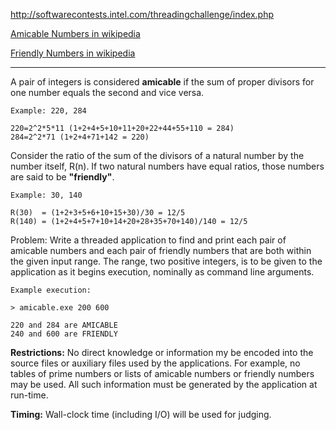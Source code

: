 http://softwarecontests.intel.com/threadingchallenge/index.php

[Amicable Numbers in wikipedia](http://en.wikipedia.org/wiki/Amicable_numbers)

[Friendly Numbers in wikipedia](http://en.wikipedia.org/wiki/Friendly_number)

---

A pair of integers is considered **amicable** if the sum of proper divisors for one number equals the second and vice versa.
```
Example: 220, 284

220=2^2*5*11 (1+2+4+5+10+11+20+22+44+55+110 = 284)
284=2^2*71 (1+2+4+71+142 = 220)
```
Consider the ratio of the sum of the divisors of a natural number by the number itself, R(n).  If two natural numbers have equal ratios, those numbers are said to be **"friendly"**.
```
Example: 30, 140

R(30)  = (1+2+3+5+6+10+15+30)/30 = 12/5
R(140) = (1+2+4+5+7+10+14+20+28+35+70+140)/140 = 12/5
```
Problem:  Write a threaded application to find and print each pair of amicable numbers and each pair of friendly numbers that are both within the given input range. The range, two positive integers, is to be given to the application as it begins execution, nominally as command line arguments.
```
Example execution:

> amicable.exe 200 600

220 and 284 are AMICABLE
240 and 600 are FRIENDLY
```
**Restrictions:**  No direct knowledge or information my be encoded into the source files or auxiliary files used by the applications. For example, no tables of prime numbers or lists of amicable numbers or friendly numbers may be used. All such information must be generated by the application at run-time.

**Timing:**  Wall-clock time (including I/O) will be used for judging.